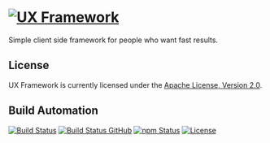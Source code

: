 # [![UX Framework](res/logo.png)](http://uxf.hive.pt)

Simple client side framework for people who want fast results.

## License

UX Framework is currently licensed under the [Apache License, Version 2.0](http://www.apache.org/licenses/).

## Build Automation

[![Build Status](https://travis-ci.com/hivesolutions/uxf.svg?branch=master)](https://travis-ci.com/hivesolutions/uxf)
[![Build Status GitHub](https://github.com/hivesolutions/uxf/workflows/Main%20Workflow/badge.svg)](https://github.com/hivesolutions/uxf/actions)
[![npm Status](https://img.shields.io/npm/v/uxf.svg)](https://www.npmjs.com/package/uxf)
[![License](https://img.shields.io/badge/license-Apache%202.0-blue.svg)](https://www.apache.org/licenses/)
